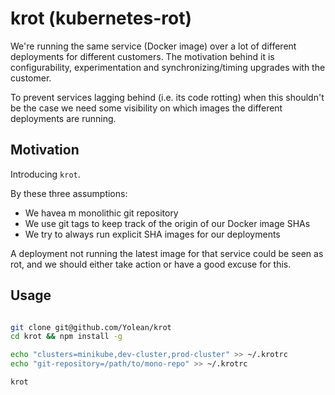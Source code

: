 # krot (kubernetes-rot)
We're running the same service (Docker image) over a lot of different deployments for different customers. The motivation behind it is configurability, experimentation and synchronizing/timing upgrades with the customer.

To prevent services lagging behind (i.e. its code rotting) when this shouldn't be the case we need some visibility on which images the different deployments are running.

## Motivation
Introducing `krot`.

By these three assumptions:

* We havea m monolithic git repository
* We use git tags to keep track of the origin of our Docker image SHAs
* We try to always run explicit SHA images for our deployments

A deployment not running the latest image for that service could be seen as rot, and we should either take action or have a good excuse for this.

## Usage

```sh

git clone git@github.com/Yolean/krot
cd krot && npm install -g

echo "clusters=minikube,dev-cluster,prod-cluster" >> ~/.krotrc
echo "git-repository=/path/to/mono-repo" >> ~/.krotrc

krot
```
